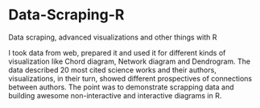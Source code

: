 # Data-Scraping-R
 
Data scraping, advanced visualizations and other things with R

I took data from web, prepared it and used it for different kinds of visualization like Chord diagram, Network diagram and Dendrogram. The data described 20 most cited science works and their authors, visualizations, in their turn, showed different prospectives of connections between authors.
The point was to demonstrate scrapping data and building awesome non-interactive and interactive diagrams in R.
